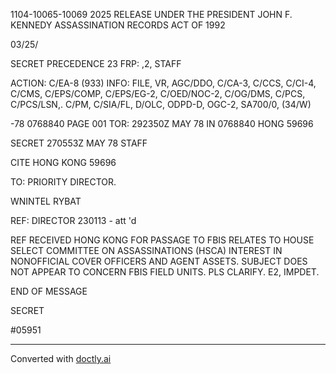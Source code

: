 1104-10065-10069
2025 RELEASE UNDER THE PRESIDENT JOHN F. KENNEDY ASSASSINATION RECORDS ACT OF 1992

03/25/

SECRET
PRECEDENCE 23
FRP: ,2,
STAFF

ACTION: C/EA-8 (933) INFO: FILE, VR, AGC/DDO, C/CA-3, C/CCS, C/CI-4,
C/CMS, C/EPS/COMP, C/EPS/EG-2, C/OED/NOC-2, C/OG/DMS, C/PCS, C/PCS/LSN,.
C/PM, C/SIA/FL, D/OLC, ODPD-D, OGC-2, SA700/0, (34/W)

-78 0768840
PAGE 001
TOR: 292350Z MAY 78
IN 0768840
HONG 59696

SECRET 270553Z MAY 78 STAFF

CITE HONG KONG 59696

TO: PRIORITY DIRECTOR.

WNINTEL RYBAT

REF: DIRECTOR 230113 - att 'd

REF RECEIVED HONG KONG FOR PASSAGE TO FBIS RELATES TO HOUSE
SELECT COMMITTEE ON ASSASSINATIONS (HSCA) INTEREST IN
NONOFFICIAL COVER OFFICERS AND AGENT ASSETS. SUBJECT DOES
NOT APPEAR TO CONCERN FBIS FIELD UNITS. PLS CLARIFY. E2, IMPDET.

END OF MESSAGE

SECRET

#05951


---
Converted with [doctly.ai](https://doctly.ai)